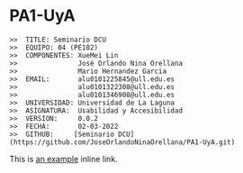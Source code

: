 # PA1-UyA

```
>>  TITLE: Seminario DCU
>>  EQUIPO: 04 (PE102)
>>  COMPONENTES: XueMei Lin
>>               José Orlando Nina Orellana
>>               Mario Hernandez Garcia
>>  EMAIL:       alu0101225845@ull.edu.es
>>               alu0101322308@ull.edu.es
>>               alu0101346908@ull.edu.es
>>  UNIVERSIDAD: Universidad de La Laguna
>>  ASIGNATURA:  Usabilidad y Accesibilidad
>>  VERSION:     0.0.2
>>  FECHA:       02-03-2022
>>  GITHUB:     [Seminario DCU](https://github.com/JoseOrlandoNinaOrellana/PA1-UyA.git)

```


This is [an example](https://github.com/JoseOrlandoNinaOrellana/PA1-UyA.git/DCU.md "Analisis de las etapas del DCU en el desarrollo de un sitio web de una biblioteca universitaria.") inline link.